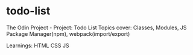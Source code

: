 # todo-list

The Odin Project - Project: Todo List
Topics cover: Classes, Modules, JS Package Manager(npm), webpack(import/export)

Learnings:
HTML
CSS
JS